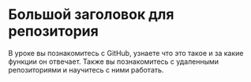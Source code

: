 # Большой заголовок для репозитория
В уроке вы познакомитесь с GitHub, узнаете что это такое и за какие функции он отвечает. Также вы познакомитесь с удаленными репозиториями и научитесь с ними работать.